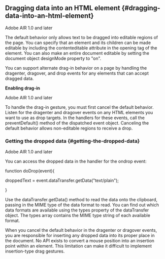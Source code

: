 ## Dragging data into an HTML element {#dragging-data-into-an-html-element}

Adobe AIR 1.0 and later

The default behavior only allows text to be dragged into editable regions of the page. You can specify that an element and its children can be made editable by including the contenteditable attribute in the opening tag of the element. You can also make an entire document editable by setting the document object designMode property to &quot;on&quot;.

You can support alternate drag-in behavior on a page by handling the dragenter, dragover, and drop events for any elements that can accept dragged data.

**Enabling drag-in**

Adobe AIR 1.0 and later

To handle the drag-in gesture, you must first cancel the default behavior. Listen for the dragenter and dragover events on any HTML elements you want to use as drop targets. In the handlers for these events, call the preventDefault() method of the dispatched event object. Canceling the default behavior allows non-editable regions to receive a drop.

### Getting the dropped data {#getting-the-dropped-data}

Adobe AIR 1.0 and later

You can access the dropped data in the handler for the ondrop event:

function doDrop(event){

droppedText = event.dataTransfer.getData(&quot;text/plain&quot;);

}

Use the dataTransfer.getData() method to read the data onto the clipboard, passing in the MIME type of the data format to read. You can find out which data formats are available using the types property of the dataTransfer object. The types array contains the MIME type string of each available format.

When you cancel the default behavior in the dragenter or dragover events, you are responsible for inserting any dropped data into its proper place in the document. No API exists to convert a mouse position into an insertion point within an element. This limitation can make it difficult to implement insertion-type drag gestures.